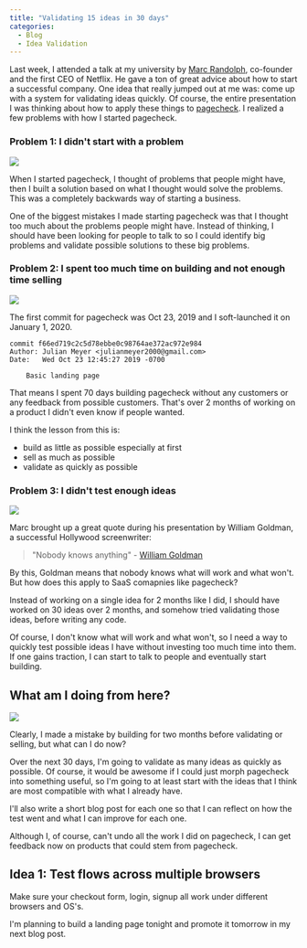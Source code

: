 ```yaml
---
title: "Validating 15 ideas in 30 days"
categories:
  - Blog
  - Idea Validation
---
```


Last week, I attended a talk at my university by [Marc Randolph](https://www.marcrandolph.com/), co-founder and the first CEO of Netflix. He gave a ton of great advice about how to start a successful company. One idea that really jumped out at me was: come up with a system for validating ideas quickly. Of course, the entire presentation I was thinking about how to apply these things to [pagecheck](https://pagecheck.app). I realized a few problems with how I started pagecheck.

### Problem 1: I didn't start with a problem

![](https://media.giphy.com/media/l1J9uLBPjqCVIM2GI/giphy-downsized.gif)

When I started pagecheck, I thought of problems that people might have, then I built a solution based on what I thought would solve the problems. This was a completely backwards way of starting a business.

One of the biggest mistakes I made starting pagecheck was that I thought too much about the problems people might have. Instead of thinking, I should have been looking for people to talk to so I could identify big problems and validate possible solutions to these big problems.

### Problem 2: I spent too much time on building and not enough time selling

![](https://media.giphy.com/media/xT8qB5POKfq8lGclkQ/giphy.gif)

The first commit for pagecheck was Oct 23, 2019 and I soft-launched it on January 1, 2020.

```
commit f66ed719c2c5d78ebbe0c98764ae372ac972e984
Author: Julian Meyer <julianmeyer2000@gmail.com>
Date:   Wed Oct 23 12:45:27 2019 -0700

    Basic landing page
```


That means I spent 70 days building pagecheck without any customers or any feedback from possible customers. That's over 2 months of working on a product I didn't even know if people wanted.

I think the lesson from this is:
- build as little as possible especially at first
- sell as much as possible
- validate as quickly as possible

### Problem 3: I didn't test enough ideas

![](https://media.giphy.com/media/l0LEIXSRRuv9QQIRNI/giphy-downsized.gif)

Marc brought up a great quote during his presentation by William Goldman, a successful Hollywood screenwriter:

> "Nobody knows anything"   \- [William Goldman](https://www.goodreads.com/quotes/457097-nobody-knows-anything-not-one-person-in-the-entire-motion)

By this, Goldman means that nobody knows what will work and what won't. But how does this apply to SaaS comapnies like pagecheck?

Instead of working on a single idea for 2 months like I did, I should have worked on 30 ideas over 2 months, and somehow tried validating those ideas, before writing any code.

Of course, I don't know what will work and what won't, so I need a way to quickly test possible ideas I have without investing too much time into them. If one gains traction, I can start to talk to people and eventually start building.

## What am I doing from here?

![](https://media.giphy.com/media/ZXrF8Y7ptVUDKRzXY7/giphy.gif)

Clearly, I made a mistake by building for two months before validating or selling, but what can I do now?

Over the next 30 days, I'm going to validate as many ideas as quickly as possible. Of course, it would be awesome if I could just morph pagecheck into something useful, so I'm going to at least start with the ideas that I think are most compatible with what I already have.

I'll also write a short blog post for each one so that I can reflect on how the test went and what I can improve for each one.

Although I, of course, can't undo all the work I did on pagecheck, I can get feedback now on products that could stem from pagecheck.

## Idea 1: Test flows across multiple browsers

Make sure your checkout form, login, signup all work under different browsers and OS's.

I'm planning to build a landing page tonight and promote it tomorrow in my next blog post.
